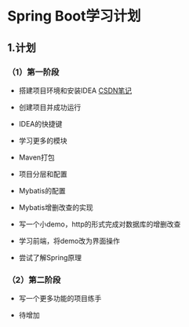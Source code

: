 #  Spring Boot学习计划

## 1.计划

### （1）第一阶段

* 搭建项目环境和安装IDEA  [CSDN笔记](https://blog.csdn.net/m0_51683714/article/details/109156046)
* 创建项目并成功运行
* IDEA的快捷键
* 学习更多的模块
* Maven打包
* 项目分层和配置
* Mybatis的配置

* Mybatis增删改查的实现

* 写一个小demo，http的形式完成对数据库的增删改查

* 学习前端，将demo改为界面操作

* 尝试了解Spring原理

### （2）第二阶段

* 写一个更多功能的项目练手

* 待增加











